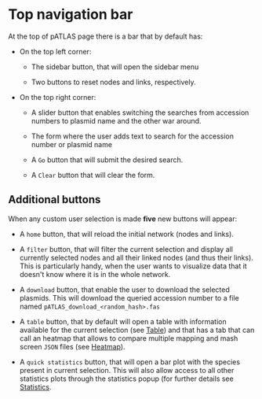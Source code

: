 # Top navigation bar

At the top of pATLAS page there is a bar that by default has:

* On the top left corner:

    * The sidebar button, that will open the sidebar menu

    * Two buttons to reset nodes and links, respectively.

* On the top right corner:

    * A slider button that enables switching the searches from accession
    numbers to plasmid name and the other war around.

    * The form where the user adds text to search for the accession
    number or plasmid name

    * A `Go` button that will submit the desired search.

    * A `Clear` button that will clear the form.

## Additional buttons

When any custom user selection is made **five** new buttons will appear:

* A `home` button, that will reload the initial network (nodes and links).

* A `filter` button, that will filter the current selection and display
all currently selected nodes and all their linked nodes (and thus their
links). This is particularly handy, when the user wants to visualize
data that it doesn't know where it is in the whole network.

* A `download` button, that enable the user to download the selected
plasmids. This will download the queried accession number to a file named
`pATLAS_download_<random_hash>.fas`

* A `table` button, that by default will open a table with information available
for the current selection (see [Table](table.md)) and that has a tab that
can call an heatmap that allows to compare multiple mapping and mash
screen `JSON` files (see [Heatmap](heatmap.md)).

* A `quick statistics` button, that will open a bar plot with the species present
in current selection. This will also allow access to all other statistics plots
through the statistics popup (for further details see [Statistics](Statistics.md).

